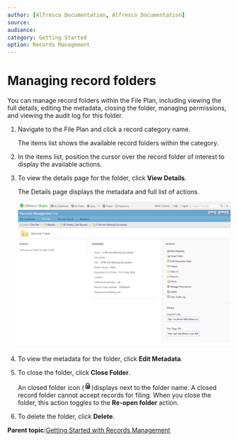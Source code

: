 ```yaml
---
author: [Alfresco Documentation, Alfresco Documentation]
source: 
audience: 
category: Getting Started
option: Records Management
---
```


# Managing record folders

You can manage record folders within the File Plan, including viewing the full details, editing the metadata, closing the folder, managing permissions, and viewing the audit log for this folder.

1.  Navigate to the File Plan and click a record category name.

    The items list shows the available record folders within the category.

2.  In the items list, position the cursor over the record folder of interest to display the available actions.

3.  To view the details page for the folder, click **View Details**.

    The Details page displays the metadata and full list of actions.

    ![](../images/rm-folder-viewdetails.png)

4.  To view the metadata for the folder, click **Edit Metadata**.

5.  To close the folder, click **Close Folder**.

    An closed folder icon \(![](../images/rm-folders-closed.png)\)displays next to the folder name. A closed record folder cannot accept records for filing. When you close the folder, this action toggles to the **Re-open folder** action.

6.  To delete the folder, click **Delete**.


**Parent topic:**[Getting Started with Records Management](../concepts/rm-gs-intro.md)

